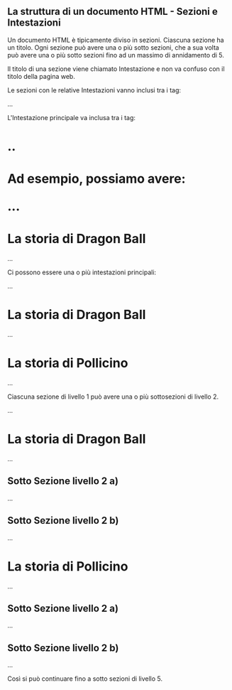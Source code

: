 La struttura di un documento HTML - Sezioni e Intestazioni
----------------------------------------------------------
Un documento HTML è tipicamente diviso in sezioni. Ciascuna sezione ha un
titolo. Ogni sezione può avere una o più sotto sezioni, che a sua volta può
avere una o più sotto sezioni fino ad un massimo di annidamento di 5.

Il titolo di una sezione viene chiamato Intestazione e non va confuso con il
titolo della pagina web.

Le sezioni con le relative Intestazioni vanno inclusi tra i tag:

<body> 
... 
</body>

L'Intestazione principale va inclusa tra i tag:

<h1> .. <h1>

Ad esempio, possiamo avere:

<body>
...
    <h1>La storia di Dragon Ball</h1>
...
</body>

Ci possono essere una o più intestazioni principali:

<body>
...
    <h1>La storia di Dragon Ball</h1>
...
    <h1>La storia di Pollicino</h1>
...
</body>

Ciascuna sezione di livello 1 può avere una o più sottosezioni di livello 2.

<body>
...
    <h1>La storia di Dragon Ball</h1>
...
    <h2>Sotto Sezione livello 2 a)</h2>
...
    <h2>Sotto Sezione livello 2 b)</h2>
...
    <h1>La storia di Pollicino</h1>
...
    <h2>Sotto Sezione livello 2 a)</h2>
...
    <h2>Sotto Sezione livello 2 b)</h2>
...
</body>

Così si può continuare fino a sotto sezioni di livello 5. 
